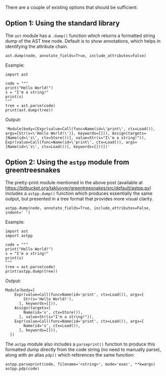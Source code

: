 There are a couple of existing options that should be sufficient:

## Option 1: Using the standard library

The `ast` module has a `.dump()` function which returns a formatted string dump of the AST tree node. Default is to show annotations, which helps in identifying the attribute chain.

```ast.dump(node, annotate_fields=True, include_attributes=False)```

Example:

```
import ast

code = """
print("Hello World!")
s = "I'm a string!"
print(s)
"""
tree = ast.parse(code)
print(ast.dump(tree))
```

Output:

```
'Module(body=[Expr(value=Call(func=Name(id=\'print\', ctx=Load()), args=[Str(s=\'Hello World!\')], keywords=[])), Assign(targets=[Name(id=\'s\', ctx=Store())], value=Str(s="I\'m a string!")), Expr(value=Call(func=Name(id=\'print\', ctx=Load()), args=[Name(id=\'s\', ctx=Load())], keywords=[]))])'
```

## Option 2: Using the `astpp` module from greentreesnakes

The pretty-print module mentioned in the above post (available at https://bitbucket.org/takluyver/greentreesnakes/src/default/astpp.py) includes a `astpp.dump()` function which produces essentially the same output, but presented in a tree format that provides more visual clarity.

```astpp.dump(node, annotate_fields=True, include_attributes=False, indent=' ')```

Example:
```
import ast
import astpp
 
code = """
print("Hello World!")
s = "I'm a string!"
print(s)
"""
tree = ast.parse(code)
print(astpp.dump(tree))
```

Output:
```
Module(body=[
    Expr(value=Call(func=Name(id='print', ctx=Load()), args=[
        Str(s='Hello World!'),
      ], keywords=[])),
    Assign(targets=[
        Name(id='s', ctx=Store()),
      ], value=Str(s="I'm a string!")),
    Expr(value=Call(func=Name(id='print', ctx=Load()), args=[
        Name(id='s', ctx=Load()),
      ], keywords=[])),
  ])
```

The `astpp` module also includes a `parseprint()` function to produce this formatted dump directly from the code string (no need to manually parse), along with an alias `pdp()` which references the same function:

```astpp.parseprint(code, filename='<string>', mode='exec', **kwargs)```
```astpp.pdp(code)```
